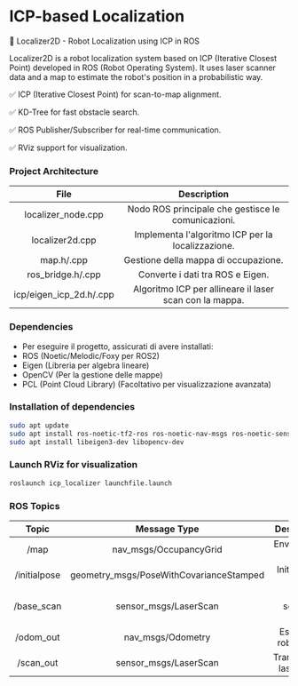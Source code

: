 # ICP-based Localization

📌 Localizer2D - Robot Localization using ICP in ROS

Localizer2D is a robot localization system based on ICP (Iterative Closest Point) developed in ROS (Robot Operating System).
It uses laser scanner data and a map to estimate the robot's position in a probabilistic way.

✅ ICP (Iterative Closest Point) for scan-to-map alignment.

✅ KD-Tree for fast obstacle search.

✅ ROS Publisher/Subscriber for real-time communication.

✅ RViz support for visualization.

### Project Architecture
| File | Description
| :---:   | :---: | 
| localizer_node.cpp | Nodo ROS principale che gestisce le comunicazioni.  
| localizer2d.cpp | Implementa l'algoritmo ICP per la localizzazione. 
| map.h/.cpp | 	Gestione della mappa di occupazione. 
| ros_bridge.h/.cpp | Converte i dati tra ROS e Eigen.
| icp/eigen_icp_2d.h/.cpp | Algoritmo ICP per allineare il laser scan con la mappa.

### Dependencies
- Per eseguire il progetto, assicurati di avere installati:
- ROS (Noetic/Melodic/Foxy per ROS2)
- Eigen (Libreria per algebra lineare)
- OpenCV (Per la gestione delle mappe)
- PCL (Point Cloud Library) (Facoltativo per visualizzazione avanzata)

### Installation of dependencies
```bash
sudo apt update
sudo apt install ros-noetic-tf2-ros ros-noetic-nav-msgs ros-noetic-sensor-msgs
sudo apt install libeigen3-dev libopencv-dev
```

### Launch RViz for visualization
```bash
roslaunch icp_localizer launchfile.launch
```

### ROS Topics
| Topic | Message Type    | 	Description 
| :---:   | :---: | :---: | 
| /map | nav_msgs/OccupancyGrid   | Environment map 
| /initialpose | geometry_msgs/PoseWithCovarianceStamped   | Initial robot pose 
| /base_scan | 	sensor_msgs/LaserScan   | Laser scanner data 
| /odom_out | nav_msgs/Odometry   | Estimated robot pose 
| /scan_out | sensor_msgs/LaserScan   | Transformed laser scan 
